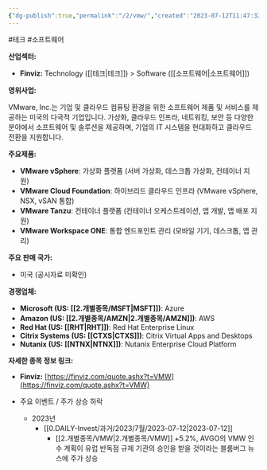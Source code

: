 ```yaml
---
{"dg-publish":true,"permalink":"/2/vmw/","created":"2023-07-12T11:47:32.362+09:00","updated":"2025-06-03T20:06:01.972+09:00"}
---
```


#테크 #소프트웨어 


**산업섹터:**

- **Finviz:** Technology ([[테크\|테크]]) > Software ([[소프트웨어\|소프트웨어]])

**영위사업:**

VMware, Inc.는 기업 및 클라우드 컴퓨팅 환경을 위한 소프트웨어 제품 및 서비스를 제공하는 미국의 다국적 기업입니다. 가상화, 클라우드 인프라, 네트워킹, 보안 등 다양한 분야에서 소프트웨어 및 솔루션을 제공하며, 기업의 IT 시스템을 현대화하고 클라우드 전환을 지원합니다.

**주요제품:**

- **VMware vSphere**: 가상화 플랫폼 (서버 가상화, 데스크톱 가상화, 컨테이너 지원)
- **VMware Cloud Foundation**: 하이브리드 클라우드 인프라 (VMware vSphere, NSX, vSAN 통합)
- **VMware Tanzu**: 컨테이너 플랫폼 (컨테이너 오케스트레이션, 앱 개발, 앱 배포 지원)
- **VMware Workspace ONE**: 통합 엔드포인트 관리 (모바일 기기, 데스크톱, 앱 관리)

**주요 판매 국가:**

- 미국 (공시자료 미확인)

**경쟁업체:**

- **Microsoft (US: [[2.개별종목/MSFT\|MSFT]])**: Azure
- **Amazon (US: [[2.개별종목/AMZN\|2.개별종목/AMZN]])**: AWS
- **Red Hat (US: [[RHT\|RHT]])**: Red Hat Enterprise Linux
- **Citrix Systems (US: [[CTXS\|CTXS]])**: Citrix Virtual Apps and Desktops
- **Nutanix (US: [[NTNX\|NTNX]])**: Nutanix Enterprise Cloud Platform

**자세한 종목 정보 링크:**

- **Finviz:** [https://finviz.com/quote.ashx?t=VMW](https://finviz.com/quote.ashx?t=VMW)


- 주요 이벤트  /  주가 상승 하락
	- 2023년
		-  [[0.DAILY-Invest/과거/2023/7월/2023-07-12\|2023-07-12]]
			- [[2.개별종목/VMW\|2.개별종목/VMW]] +5.2%, AVGO의 VMW 인수 계획이 유럽 반독점 규제 기관의 승인을 받을 것이라는 블룸버그 뉴스에 주가 상승 

